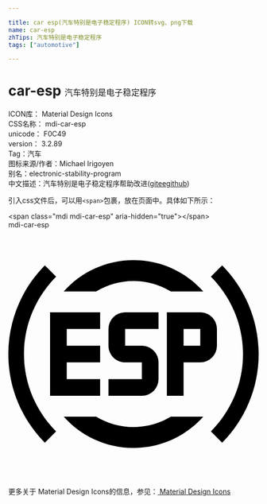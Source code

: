 ```yaml
---

title: car esp(汽车特别是电子稳定程序) ICON转svg、png下载
name: car-esp
zhTips: 汽车特别是电子稳定程序
tags: ["automotive"]

---
```


# car-esp  <small style="font-size: 60%;font-weight: 100">汽车特别是电子稳定程序</small>


<div class="detail-page">
<p>
<span>
ICON库：
<span class="badge-secondary badge">Material Design Icons</span> 
</span>
<br/>
<span>
CSS名称：
<span class="badge-secondary badge">mdi-car-esp</span> 
</span>
<br/>
<span>
unicode：
<span class="badge-secondary badge">F0C49</span> 
<copy-btn content='F0C49' btn-title=""></copy-btn>
<copy-btn :content='String.fromCodePoint(parseInt("F0C49", 16))' btn-title="复制U"></copy-btn>
</span>
<br/>
<span>
version：
<span class="badge-secondary badge">3.2.89</span> 
</span><br/><span>Tag：<span class="badge-light badge"><router-link to="/tags/automotive.html">汽车</router-link></span></span>
<br/>
<span>图标来源/作者：<span class="badge-light badge">Michael Irigoyen</span></span> 
<br/>
<span>别名：<span class="badge-light badge">electronic-stability-program</span></span><br/><span class="zh-detail">中文描述：<span class="badge-primary badge">汽车特别是电子稳定程序</span><span class="help-link"><span>帮助改进</span>(<a href="https://gitee.com/liuwave/icon-helper/edit/master/json/material/car-esp.json" target="_blank" rel="noopener noreferrer">gitee</a><a href="https://github.com/liuwave/icon-helper/edit/master/json/material/car-esp.json" target="_blank" rel="noopener noreferrer">github</a></span>)</span><br/>
</p>
</div>
<div class="alert alert-dark">
  <i class="mdi mdi-car-esp mdi-48px"></i>
  <i class="mdi mdi-car-esp mdi-36px"></i>
  <i class="mdi mdi-car-esp mdi-24px"></i>
  <i class="mdi mdi-car-esp mdi-18px"></i>
</div>
<div>
  <p>引入css文件后，可以用<code>&lt;span&gt;</code>包裹，放在页面中。具体如下所示：    
  </p>
  <div class="alert alert-primary" style="font-size: 14px">
    &lt;span class="mdi mdi-car-esp" aria-hidden="true"&gt;&lt;/span&gt;
    <copy-btn content='<span class="mdi mdi-car-esp" aria-hidden="true"></span>'></copy-btn>
  </div>
  <div class="alert alert-secondary">
    <i class="mdi mdi-car-esp"
    style="font-size: 24px"
    aria-hidden="true"></i> mdi-car-esp
    <copy-btn content="mdi-car-esp" btn-title="复制图标名称"></copy-btn>
  </div>
</div>
<div id="svg" class="svg-wrap">
<svg xmlns="http://www.w3.org/2000/svg" viewBox="0 0 24 24"><path d="M5.31,6C6.95,4.16 9.34,3 12,3C14.66,3 17.05,4.16 18.69,6H15.58C14.53,5.37 13.31,5 12,5C10.69,5 9.47,5.37 8.42,6H5.31M14.4,9.6V8H11.2A1.6,1.6 0 0,0 9.6,9.6V11.2C9.6,12.08 10.32,12.8 11.2,12.8H12.8V14.4H9.6V16H12.8A1.6,1.6 0 0,0 14.4,14.4V12.8C14.4,11.92 13.68,11.2 12.8,11.2H11.2V9.6H14.4M18.4,8H15.2V16H16.8V12.8H18.4A1.6,1.6 0 0,0 20,11.2V9.6C20,8.72 19.28,8 18.4,8M18.4,11.2H16.8V9.6H18.4V11.2M8.8,9.6V8H4V16H8.8V14.4H5.6V12.8H8.8V11.2H5.6V9.6H8.8M15.58,18C14.53,18.63 13.31,19 12,19C10.69,19 9.47,18.63 8.42,18H5.31C6.95,19.84 9.34,21 12,21C14.66,21 17.05,19.84 18.69,18H15.58M20.5,3.5L19.42,4.58C21.32,6.5 22.5,9.11 22.5,12C22.5,14.9 21.32,17.5 19.42,19.42L20.5,20.5C22.66,18.31 24,15.31 24,12C24,8.69 22.66,5.69 20.5,3.5M4.58,4.58L3.5,3.5C1.34,5.69 0,8.69 0,12C0,15.31 1.34,18.31 3.5,20.5L4.58,19.42C2.68,17.5 1.5,14.9 1.5,12C1.5,9.11 2.68,6.5 4.58,4.58Z" /></svg>
</div>
<detail full-name='mdi-car-esp'></detail>
    
<div><p>更多关于 Material Design Icons的信息，参见：<a target="_blank" href="https://iconhelper.cn/material.html"> Material Design Icons</a>
</p></div>
